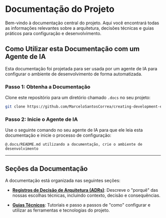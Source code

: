 # Documentação do Projeto

Bem-vindo à documentação central do projeto. Aqui você encontrará todas as informações relevantes sobre a arquitetura, decisões técnicas e guias práticos para configuração e desenvolvimento.

## Como Utilizar esta Documentação com um Agente de IA

Esta documentação foi projetada para ser usada por um agente de IA para configurar o ambiente de desenvolvimento de forma automatizada.

### Passo 1: Obtenha a Documentação

Clone este repositório para um diretório chamado `.docs` no seu projeto:

```bash
git clone https://github.com/MarceloSantosCorrea/creating-development-environment-ia.git .docs
```

### Passo 2: Inicie o Agente de IA

Use o seguinte comando no seu agente de IA para que ele leia esta documentação e inicie o processo de configuração:

```
@.docs/README.md utilizando a documentação, crie o ambiente de desenvolvimento
```

---

## Seções da Documentação

A documentação está organizada nas seguintes seções:

*   **[Registros de Decisão de Arquitetura (ADRs)](./ADR/README.md)**: Descreve o "porquê" das nossas escolhas técnicas, incluindo contexto, decisão e consequências.

*   **[Guias Técnicos](./tecnical-guides/README.md)**: Tutoriais e passo a passos de "como" configurar e utilizar as ferramentas e tecnologias do projeto.

